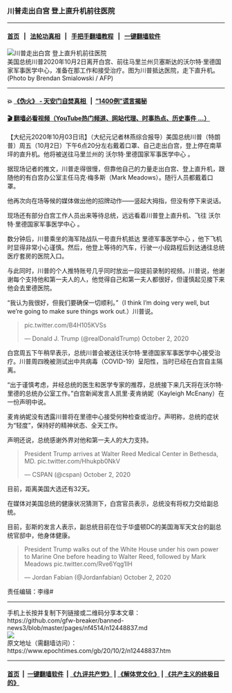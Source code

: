 ### 川普走出白宫 登上直升机前往医院
------------------------

#### [首页](https://github.com/gfw-breaker/banned-news3/blob/master/README.md) &nbsp;&nbsp;|&nbsp;&nbsp; [法轮功真相](https://github.com/begood0513/basic/blob/master/README.md)  &nbsp;&nbsp;|&nbsp;&nbsp; [手把手翻墙教程](https://github.com/gfw-breaker/guides/wiki)  &nbsp;&nbsp;|&nbsp;&nbsp; [一键翻墙软件](https://github.com/gfw-breaker/nogfw/blob/master/README.md)  



<div><img alt="川普走出白宫 登上直升机前往医院" class="attachment-djy_600_400 size-djy_600_400 wp-post-image" src="https://i.epochtimes.com/assets/uploads/2020/10/000_8RB443-600x400.jpg"/>
<div class="caption">
 美国总统川普2020年10月2日离开白宫、前往马里兰州贝塞斯达的沃尔特·里德国家军事医学中心，准备在那工作和接受治疗。图为川普抵达医院，走下直升机。(Photo by Brendan Smialowski / AFP)
</div></div><hr/>

#### 💥 [《伪火》 - 天安门自焚真相 ](http://158.247.195.190:10000/videos/blog/weihuo.html)&nbsp; |&nbsp; [“1400例”谎言揭秘  ](http://158.247.195.190:10000/videos/blog/jiexi1400.html)

#### [ 🎬  翻墙必看视频（YouTube热门频道、网站代理、时事热点、历史事件 ...）](https://github.com/gfw-breaker/links/blob/master/banned.md)

<div><p>
 【大纪元2020年10月03日讯】（大纪元记者林燕综合报导）美国总统川普（特朗普）周五（10月2日）下午6点20分左右戴着口罩、自己走出白宫，登上停在南草坪的直升机。他将被送往马里兰州的
 <ok href="https://www.epochtimes.com/gb/tag/%E6%B2%83%E5%B0%94%E7%89%B9%C2%B7%E9%87%8C%E5%BE%B7%E5%9B%BD%E5%AE%B6%E5%86%9B%E4%BA%8B%E5%8C%BB%E5%AD%A6%E4%B8%AD%E5%BF%83.html">
  沃尔特·里德国家军事医学中心
 </ok>
 。
</p>
<p>
 据现场记者的推文，川普走得很慢，但靠他自己的力量走出白宫、登上直升机，跟随他的有白宫办公室主任马克·梅多斯（Mark Meadows）。随行人员都戴着口罩。
</p>
<p>
 他再次向在场等候的媒体做出他的招牌动作——竖起大拇指，但没有停下来说话。
</p>
<p>
 现场还有部分白宫工作人员出来等待总统，远远看着川普登上直升机、飞往
 <ok href="https://www.epochtimes.com/gb/tag/%E6%B2%83%E5%B0%94%E7%89%B9%C2%B7%E9%87%8C%E5%BE%B7%E5%9B%BD%E5%AE%B6%E5%86%9B%E4%BA%8B%E5%8C%BB%E5%AD%A6%E4%B8%AD%E5%BF%83.html">
  沃尔特·里德国家军事医学中心
 </ok>
 。
</p>
<p>
 数分钟后，川普乘坐的海军陆战队一号直升机抵达
 <ok href="https://www.epochtimes.com/gb/tag/%E9%87%8C%E5%BE%B7%E5%86%9B%E4%BA%8B%E5%8C%BB%E5%AD%A6%E4%B8%AD%E5%BF%83.html">
  里德军事医学中心
 </ok>
 ，他下飞机时显得非常小心谨慎。然后，他登上等待的汽车，行驶一小段路程后到达通往总统医疗套房的医院入口。
</p>
<p>
 与此同时，川普的个人推特账号几乎同时放出一段提前录制的视频。川普说，他谢谢每个支持他和第一夫人的人，他觉得自己和第一夫人都很好，但谨慎起见接下来他会去里德医院。
</p>
<p>
 “我认为我很好，但我们要确保一切顺利。”（I think I’m doing very well, but we’re going to make sure things work out.）川普说。
</p>
<p>
</p>
<blockquote class="twitter-tweet">
 <p dir="ltr" lang="und">
  <ok href="https://t.co/B4H105KVSs">
   pic.twitter.com/B4H105KVSs
  </ok>
 </p>
 <p>
  — Donald J. Trump (@realDonaldTrump)
  <ok href="https://twitter.com/realDonaldTrump/status/1312158400352972800?ref_src=twsrc%5Etfw">
   October 2, 2020
  </ok>
 </p>
</blockquote>
<p>
 <p>
  白宫周五下午稍早表示，总统川普会被送往沃尔特·里德国家军事医学中心接受治疗。川普周四晚被测试出中共病毒（COVID-19）呈阳性，当时已经在白宫自主隔离。
 </p>
 <p>
  “出于谨慎考虑，并经总统的医生和医学专家的推荐，总统接下来几天将在沃尔特·里德的总统办公室工作。”白宫新闻发言人凯里·麦肯纳妮（Kayleigh McEnany）在一份声明中说。
 </p>
 <p>
  麦肯纳妮没有透露川普将在里德中心接受何种检查或治疗。声明称，总统的症状为“轻度”，保持好的精神状态、全天工作。
 </p>
 <p>
  声明还说，总统感谢外界对他和第一夫人的大力支持。
 </p>
 <p>
 </p>
 <blockquote class="twitter-tweet">
  <p dir="ltr" lang="en">
   President Trump arrives at Walter Reed Medical Center in Bethesda, MD.
   <ok href="https://t.co/Hhukpb0NkV">
    pic.twitter.com/Hhukpb0NkV
   </ok>
  </p>
  <p>
   — CSPAN (@cspan)
   <ok href="https://twitter.com/cspan/status/1312164979928436737?ref_src=twsrc%5Etfw">
    October 2, 2020
   </ok>
  </p>
 </blockquote>
 <p>
  <p>
  </p>
  <p>
   目前，距离美国大选还有32天。
  </p>
  <p>
   在媒体对美国总统的健康状况猜测下，白宫官员表示，总统没有将权力交给副总统。
  </p>
  <p>
   目前，彭斯的发言人表示，副总统目前在位于华盛顿DC的美国海军天文台的副总统官邸中，他身体健康。
  </p>
  <p>
  </p>
  <blockquote class="twitter-tweet">
   <p dir="ltr" lang="en">
    President Trump walks out of the White House under his own power to Marine One before heading to Walter Reed, followed by Mark Meadows
    <ok href="https://t.co/Rve6Yqg1IH">
     pic.twitter.com/Rve6Yqg1IH
    </ok>
   </p>
   <p>
    — Jordan Fabian (@Jordanfabian)
    <ok href="https://twitter.com/Jordanfabian/status/1312156028348186625?ref_src=twsrc%5Etfw">
     October 2, 2020
    </ok>
   </p>
  </blockquote>
  <p>
   <p>
   </p>
   <p>
    责任编辑：李缘#
   </p>
  </p>
 </p>
</p></div>
<hr/>
手机上长按并复制下列链接或二维码分享本文章：<br/>
https://github.com/gfw-breaker/banned-news3/blob/master/pages/nf4514/n12448837.md <br/>
<a href='https://github.com/gfw-breaker/banned-news3/blob/master/pages/nf4514/n12448837.md'><img src='https://github.com/gfw-breaker/banned-news3/blob/master/pages/nf4514/n12448837.md.png'/></a> <br/>
原文地址（需翻墙访问）：https://www.epochtimes.com/gb/20/10/2/n12448837.htm


------------------------
#### [首页](https://github.com/gfw-breaker/banned-news3/blob/master/README.md) &nbsp;|&nbsp; [一键翻墙软件](https://github.com/gfw-breaker/nogfw/blob/master/README.md) &nbsp;| [《九评共产党》](https://github.com/gfw-breaker/9ping.md/blob/master/README.md#九评之一评共产党是什么) | [《解体党文化》](https://github.com/gfw-breaker/jtdwh.md/blob/master/README.md) | [《共产主义的终极目的》](https://github.com/gfw-breaker/gczydzjmd.md/blob/master/README.md)


<img src='http://gfw-breaker.win/banned-news3/pages/nf4514/n12448837.md' width='0px' height='0px'/>